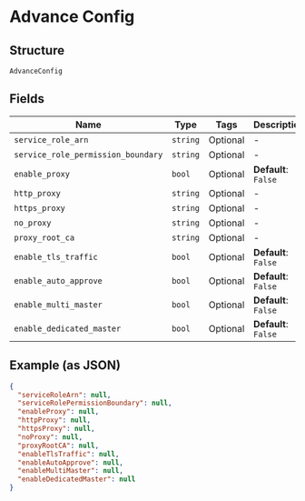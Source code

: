 
# Advance Config

## Structure

`AdvanceConfig`

## Fields

| Name | Type | Tags | Description |
|  --- | --- | --- | --- |
| `service_role_arn` | `string` | Optional | - |
| `service_role_permission_boundary` | `string` | Optional | - |
| `enable_proxy` | `bool` | Optional | **Default**: `False` |
| `http_proxy` | `string` | Optional | - |
| `https_proxy` | `string` | Optional | - |
| `no_proxy` | `string` | Optional | - |
| `proxy_root_ca` | `string` | Optional | - |
| `enable_tls_traffic` | `bool` | Optional | **Default**: `False` |
| `enable_auto_approve` | `bool` | Optional | **Default**: `False` |
| `enable_multi_master` | `bool` | Optional | **Default**: `False` |
| `enable_dedicated_master` | `bool` | Optional | **Default**: `False` |

## Example (as JSON)

```json
{
  "serviceRoleArn": null,
  "serviceRolePermissionBoundary": null,
  "enableProxy": null,
  "httpProxy": null,
  "httpsProxy": null,
  "noProxy": null,
  "proxyRootCA": null,
  "enableTlsTraffic": null,
  "enableAutoApprove": null,
  "enableMultiMaster": null,
  "enableDedicatedMaster": null
}
```

